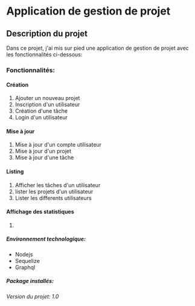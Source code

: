 # __Application de gestion de projet__ 
## Description du projet

Dans ce projet, j'ai mis sur pied une application de gestion de projet avec les fonctionnalités ci-dessous:

### Fonctionnalités:
#### Création
1. Ajouter un nouveau projet
2. Inscription d'un utilisateur
3. Création d'une tâche
4. Login d'un utilisateur
#### Mise à jour
1. Mise à jour d'un compte utilisateur
2. Mise à jour d'un projet
3. Mise à jour d'une tâche
#### Listing
1. Afficher les tâches d'un utilisateur
2. lister les projets d'un utilisateur
3. Lister les differents utilisateurs

#### Affichage des statistiques
1. 

##### Environnement technologique:
- Nodejs
- Sequelize
- Graphql
##### Package installés:

###### Version du projet: 1.0
